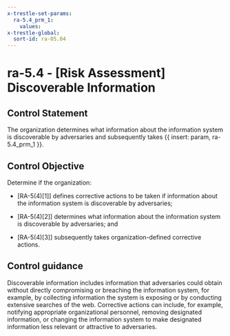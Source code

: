 ```yaml
---
x-trestle-set-params:
  ra-5.4_prm_1:
    values:
x-trestle-global:
  sort-id: ra-05.04
---
```


# ra-5.4 - \[Risk Assessment\] Discoverable Information

## Control Statement

The organization determines what information about the information system is discoverable by adversaries and subsequently takes {{ insert: param, ra-5.4_prm_1 }}.

## Control Objective

Determine if the organization:

- \[RA-5(4)[1]\] defines corrective actions to be taken if information about the information system is discoverable by adversaries;

- \[RA-5(4)[2]\] determines what information about the information system is discoverable by adversaries; and

- \[RA-5(4)[3]\] subsequently takes organization-defined corrective actions.

## Control guidance

Discoverable information includes information that adversaries could obtain without directly compromising or breaching the information system, for example, by collecting information the system is exposing or by conducting extensive searches of the web. Corrective actions can include, for example, notifying appropriate organizational personnel, removing designated information, or changing the information system to make designated information less relevant or attractive to adversaries.
